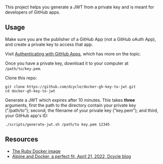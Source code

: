 This project helps you generate a JWT from a private key and is meant for developers of GitHub apps.

Usage
-----

Make sure you are the publisher of a GitHub App (not a GitHub oAuth App), and create a private key to access that app.

Visit [Authenticating with GitHub Apps](https://docs.github.com/en/developers/apps/building-github-apps/authenticating-with-github-apps#authenticating-as-a-github-app), which has more on the topic.

Once you have a private key, download it to your computer at `/path/to/key.pem`.

Clone this repo:

    git clone https://github.com/dcycle/docker-gh-key-to-jwt.git
    cd docker-gh-key-to-jwt

Generate a JWT which expires after 10 minutes. This takes **three** arguments, first the path to the directory contain your private key ("/path/to"); second, the filename of your private key ("key.pem"); and third, your GitHub app's ID:

    ./scripts/generate-jwt.sh /path/to key.pem 12345

Resources
-----

* [The Ruby Docker image](https://hub.docker.com/_/ruby)
* [Alpine and Docker, a perfect fit, April 21, 2022, Dcycle blog](https://blog.dcycle.com/blog/2022-04-21/alpine-docker/)
